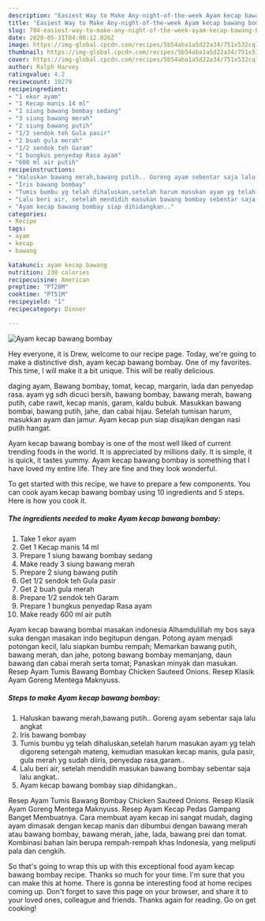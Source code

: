 ```yaml
---
description: "Easiest Way to Make Any-night-of-the-week Ayam kecap bawang bombay"
title: "Easiest Way to Make Any-night-of-the-week Ayam kecap bawang bombay"
slug: 784-easiest-way-to-make-any-night-of-the-week-ayam-kecap-bawang-bombay
date: 2020-05-31T04:08:12.026Z
image: https://img-global.cpcdn.com/recipes/5b54aba1a5d22a34/751x532cq70/ayam-kecap-bawang-bombay-foto-resep-utama.jpg
thumbnail: https://img-global.cpcdn.com/recipes/5b54aba1a5d22a34/751x532cq70/ayam-kecap-bawang-bombay-foto-resep-utama.jpg
cover: https://img-global.cpcdn.com/recipes/5b54aba1a5d22a34/751x532cq70/ayam-kecap-bawang-bombay-foto-resep-utama.jpg
author: Ralph Harvey
ratingvalue: 4.2
reviewcount: 10279
recipeingredient:
- "1 ekor ayam"
- "1 Kecap manis 14 ml"
- "1 siung bawang bombay sedang"
- "3 siung bawang merah"
- "2 siung bawang putih"
- "1/2 sendok teh Gula pasir"
- "2 buah gula merah"
- "1/2 sendok teh Garam"
- "1 bungkus penyedap Rasa ayam"
- "600 ml air putih"
recipeinstructions:
- "Haluskan bawang merah,bawang putih.. Goreng ayam sebentar saja lalu angkat"
- "Iris bawang bombay"
- "Tumis bumbu yg telah dihaluskan,setelah harum masukan ayam yg telah digoreng setengah mateng, kemudian masukan kecap manis, gula pasir, gula merah yg sudah diiris, penyedap rasa,garam.."
- "Lalu beri air, setelah mendidih masukan bawang bombay sebentar saja lalu angkat.."
- "Ayam kecap bawang bombay siap dihidangkan.."
categories:
- Recipe
tags:
- ayam
- kecap
- bawang

katakunci: ayam kecap bawang 
nutrition: 230 calories
recipecuisine: American
preptime: "PT28M"
cooktime: "PT51M"
recipeyield: "1"
recipecategory: Dinner

---
```



![Ayam kecap bawang bombay](https://img-global.cpcdn.com/recipes/5b54aba1a5d22a34/751x532cq70/ayam-kecap-bawang-bombay-foto-resep-utama.jpg)

Hey everyone, it is Drew, welcome to our recipe page. Today, we're going to make a distinctive dish, ayam kecap bawang bombay. One of my favorites. This time, I will make it a bit unique. This will be really delicious.

daging ayam, Bawang bombay, tomat, kecap, margarin, lada dan penyedap rasa. ayam yg sdh dicuci bersih, bawang bombay, bawang merah, bawang putih, cabe rawit, kecap manis, garam, kaldu bubuk. Masukkan bawang bombai, bawang putih, jahe, dan cabai hijau. Setelah tumisan harum, masukkan ayam dan jamur. Ayam kecap pun siap disajikan dengan nasi putih hangat.

Ayam kecap bawang bombay is one of the most well liked of current trending foods in the world. It is appreciated by millions daily. It is simple, it is quick, it tastes yummy. Ayam kecap bawang bombay is something that I have loved my entire life. They are fine and they look wonderful.


To get started with this recipe, we have to prepare a few components. You can cook ayam kecap bawang bombay using 10 ingredients and 5 steps. Here is how you cook it.

<!--inarticleads1-->

##### The ingredients needed to make Ayam kecap bawang bombay:

1. Take 1 ekor ayam
1. Get 1 Kecap manis 14 ml
1. Prepare 1 siung bawang bombay sedang
1. Make ready 3 siung bawang merah
1. Prepare 2 siung bawang putih
1. Get 1/2 sendok teh Gula pasir
1. Get 2 buah gula merah
1. Prepare 1/2 sendok teh Garam
1. Prepare 1 bungkus penyedap Rasa ayam
1. Make ready 600 ml air putih


Ayam kecap bawang bombai masakan indonesia Alhamdulillah my bos saya suka dengan masakan indo begitupun dengan. Potong ayam menjadi potongan kecil, lalu siapkan bumbu rempah; Memarkan bawang putih, bawang merah, dan jahe, potong bawang bombay memanjang, daun bawang dan cabai merah serta tomat; Panaskan minyak dan masukan. Resep Ayam Tumis Bawang Bombay Chicken Sauteed Onions. Resep Klasik Ayam Goreng Mentega Maknyuss. 

<!--inarticleads2-->

##### Steps to make Ayam kecap bawang bombay:

1. Haluskan bawang merah,bawang putih.. Goreng ayam sebentar saja lalu angkat
1. Iris bawang bombay
1. Tumis bumbu yg telah dihaluskan,setelah harum masukan ayam yg telah digoreng setengah mateng, kemudian masukan kecap manis, gula pasir, gula merah yg sudah diiris, penyedap rasa,garam..
1. Lalu beri air, setelah mendidih masukan bawang bombay sebentar saja lalu angkat..
1. Ayam kecap bawang bombay siap dihidangkan..


Resep Ayam Tumis Bawang Bombay Chicken Sauteed Onions. Resep Klasik Ayam Goreng Mentega Maknyuss. Resep Ayam Kecap Pedas Gampang Banget Membuatnya. Cara membuat ayam kecap ini sangat mudah, daging ayam dimasak dengan kecap manis dan dibumbui dengan bawang merah atau bawang bombay, bawang merah, jahe, lada, bawang prei dan tomat. Kombinasi bahan lain berupa rempah-rempah khas Indonesia, yang meliputi pala dan cengkih. 

So that's going to wrap this up with this exceptional food ayam kecap bawang bombay recipe. Thanks so much for your time. I'm sure that you can make this at home. There is gonna be interesting food at home recipes coming up. Don't forget to save this page on your browser, and share it to your loved ones, colleague and friends. Thanks again for reading. Go on get cooking!

